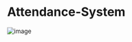 # Attendance-System

![image](https://github.com/AdiK1806/Attendance-System/assets/88049441/106ecc36-470d-46a8-bfe3-99fcbe5af80a)
